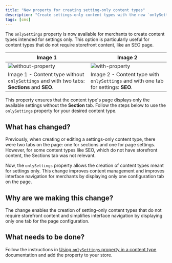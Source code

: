 ```yaml
---
title: "New property for creating setting-only content types"
description: "Create settings-only content types with the new `onlySettings` property, ideal for non-storefront content like SEO pages."
tags: [cms]
---
```


The `onlySettings` property is now available for merchants to create content types intended for settings only. ​​This option is particularly useful for content types that do not require storefront content, like an SEO page.

| Image 1  | Image 2  |  
|---|---|
| ![without-property](https://user-images.githubusercontent.com/67270558/227936062-02e15860-c6d6-4525-9eed-19c37abfd626.png)  | ![with-property](https://user-images.githubusercontent.com/67270558/227936232-fa8dfab7-2f01-42d1-9f68-b2ab8623a3af.png)  | 
| Image 1 - Content type without `onlySettings` and with two tabs: **Sections** and **SEO**. | Image 2 - Content type with `onlySettings` and with one tab for settings: **SEO**. | 

This property ensures that the content type's page displays only the available settings without the **Section** tab.
Follow the steps below to use the `onlySettings` property for your desired content type.

## What has changed?

Previously, when creating or editing a settings-only content type, there were two tabs on the page: one for sections and one for page settings. However, for some content types like SEO, which do not have storefront content, the Sections tab was not relevant.

Now, the `onlySettings` property allows the creation of content types meant for settings only. This change improves content management and improves interface navigation for merchants by displaying only one configuration tab on the page.

## Why are we making this change?
The change enables the creation of setting-only content types that do not require storefront content and simplifies interface navigation by displaying only one tab for the page configuration.

## What needs to be done?
Follow the instructions in [Using `onlySettings` property in a content type](https://www.faststore.dev/how-to-guides/cms/vtex-headless-cms/Using%20onlySettings%20property%20in%20a%20content%20type) documentation and add the property to your store.